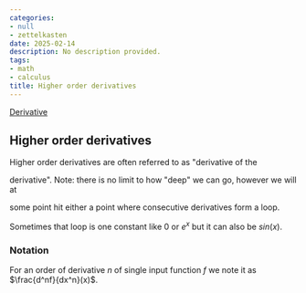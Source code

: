 ```yaml
---
categories:
- null
- zettelkasten
date: 2025-02-14
description: No description provided.
tags:
- math
- calculus
title: Higher order derivatives
---
```


[Derivative](Derivative.md)

## Higher order derivatives

Higher order derivatives are often referred to as "derivative of the

derivative". Note: there is no limit to how "deep" we can go, however we will at

some point hit either a point where consecutive derivatives form a loop.

Sometimes that loop is one constant like 0 or $e^x$ but it can also be $sin(x)$.

### Notation

For an order of derivative $n$ of single input function $f$ we note it as $\frac{d^nf}{dx^n}(x)$.